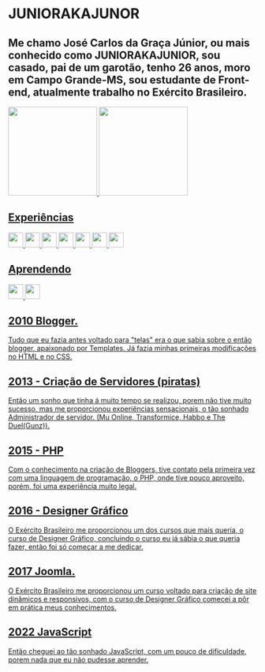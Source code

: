 # JUNIORAKAJUNOR

## Me chamo José Carlos da Graça Júnior, ou mais conhecido como JUNIORAKAJUNIOR, sou casado, pai de um garotão, tenho 26 anos, moro em Campo Grande-MS, sou estudante de Front-end, atualmente trabalho no Exército Brasileiro.

<div>
<a href="https://github.com/juniorakajunior">
  <img height="180em" src="https://github-readme-stats.vercel.app/api/top-langs/?username=juniorakajunior1&layout=compact&langs_count=7&theme=dracula"/>
<img height="180em" src="https://github-readme-stats.vercel.app/api?username=juniorakajunior1&show_icons=true&theme=dracula&include_all_commits=true&count_private=true"/>
</div>
  

## Experiências 

<img src="https://cdn.jsdelivr.net/gh/devicons/devicon/icons/behance/behance-original.svg" width="30" height="30"/> <img src="https://cdn.jsdelivr.net/gh/devicons/devicon/icons/photoshop/photoshop-plain.svg" width="30" height="30"/> <img src="https://cdn.jsdelivr.net/gh/devicons/devicon/icons/illustrator/illustrator-plain.svg" width="30" height="30"/> <img src="https://cdn.jsdelivr.net/gh/devicons/devicon/icons/behance/behance-original.svg" width="30" height="30"/> 
<img src="https://cdn.jsdelivr.net/gh/devicons/devicon/icons/html5/html5-original.svg" width="30" height="30"/>
<img src="https://cdn.jsdelivr.net/gh/devicons/devicon/icons/css3/css3-original.svg" width="30" height="30"/>
<img src="https://cdn.jsdelivr.net/gh/devicons/devicon/icons/javascript/javascript-original.svg" width="30" height="30"/>


## Aprendendo 

<img src="https://cdn.jsdelivr.net/gh/devicons/devicon/icons/react/react-original.svg" width="30" height="30"/> <img src="https://cdn.jsdelivr.net/gh/devicons/devicon/icons/typescript/typescript-original.svg" width="30" height="30"/>

## 2010 Blogger.

Tudo que eu fazia antes voltado para "telas" era o que sabia sobre o então blogger, apaixonado por Templates. Já fazia minhas primeiras modificações no HTML e no CSS.

## 2013 - Criação de Servidores (piratas)

Então um sonho que tinha á muito tempo se realizou, porem não tive muito sucesso, mas me proporcionou experiências sensacionais, o tão sonhado Administrador de servidor. (Mu Online, Transformice, Habbo e  The Duel(Gunz)).

## 2015 - PHP

Com o conhecimento na criação de Bloggers, tive contato pela primeira vez com uma linguagem de programação, o PHP, onde tive pouco aproveito, porém, foi uma experiência muito legal. 

## 2016 - Designer Gráfico 

O Exército Brasileiro me proporcionou um dos cursos que mais queria, o curso de Designer Gráfico, concluindo o curso eu já sábia o que queria fazer, então foi só começar a me dedicar.

## 2017 Joomla.

O Exército Brasileiro me proporcionou um curso voltado para criação de site dinâmicos e responsivos, com o curso de Designer Gráfico comecei a pôr em prática meus conhecimentos.


## 2022 JavaScript

Então cheguei ao tão sonhado JavaScript, com um pouco de dificuldade, porem nada que eu não pudesse aprender.

